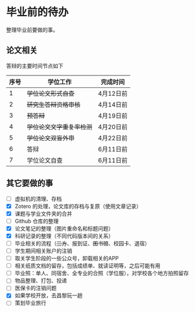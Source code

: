 # 毕业前的待办


整理毕业前要做的事。

<!--more-->

## 论文相关

答辩的主要时间节点如下

| 序号 | 学位工作                   | 完成时间  |
| ---- | -------------------------- | --------- |
| 1    | ~~学位论文形式自查~~       | 4月12日前 |
| 2    | ~~研究生答辩资格审核~~     | 4月14日前 |
| 3    | ~~预答辩~~                 | 4月19日前 |
| 4    | ~~学位论文文字重复率检测~~ | 4月20日前 |
| 5    | ~~学位论文双盲外审~~       | 4月22日前 |
| 6    | 答辩                       | 6月11日前 |
| 7    | 学位论文自查               | 6月11日前 |

## 其它要做的事

- [ ] 虚拟机的清理、存档
- [x] Zotero 的处理，论文库的存档与复原（使用文章记录）
- [x] 课题与学业文件夹的合并
- [ ] Github 仓库的整理
- [x] 论文笔记的整理（图片重命名和标题问题）
- [x] 科研记录的整理（不同代码版本间的关系）
- [ ] 毕业相关的流程（~~三方~~、报到证、~~图书馆~~、校园卡、退宿）
- [ ] 学生期间相关账户的注销
- [ ] 取关学生阶段的一些公众号，卸载相关的APP
- [ ] 相关纸质文档的留存，包括成绩单、就读证明等，之后可能有用
- [ ] 毕业照：单人、同宿舍、全专业的合照（学位服），对学校各个地方拍照留存
- [ ] 物品整理、打包、投递
- [ ] 医保卡的注销问题
- [x] 如果学校开放，去昌黎玩一趟
- [ ] 策划毕业旅行
